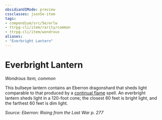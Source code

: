 ```yaml
---
obsidianUIMode: preview
cssclasses: json5e-item
tags:
- compendium/src/5e/erlw
- ttrpg-cli/item/rarity/common
- ttrpg-cli/item/wondrous
aliases: 
- "Everbright Lantern"
---
```

# Everbright Lantern
*Wondrous Item, common*  


This bullseye lantern contains an Eberron dragonshard that sheds light comparable to that produced by a [continual flame](/3-Mechanics/CLI/spells/continual-flame.md) spell. An everbright lantern sheds light in a 120-foot cone; the closest 60 feet is bright light, and the farthest 60 feet is dim light.

*Source: Eberron: Rising from the Last War p. 277*